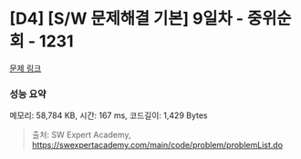 # [D4] [S/W 문제해결 기본] 9일차 - 중위순회 - 1231 

[문제 링크](https://swexpertacademy.com/main/code/problem/problemDetail.do?contestProbId=AV140YnqAIECFAYD) 

### 성능 요약

메모리: 58,784 KB, 시간: 167 ms, 코드길이: 1,429 Bytes



> 출처: SW Expert Academy, https://swexpertacademy.com/main/code/problem/problemList.do